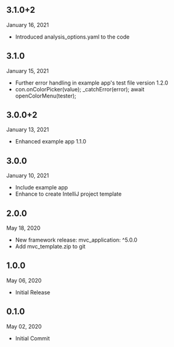 ## 3.1.0+2
 January 16, 2021
- Introduced analysis_options.yaml to the code

## 3.1.0
 January 15, 2021
- Further error handling in example app's test file version 1.2.0
- con.onColorPicker(value); _catchError(error);  await openColorMenu(tester); 

## 3.0.0+2
 January 13, 2021
- Enhanced example app 1.1.0

## 3.0.0
 January 10, 2021
- Include example app
- Enhance to create IntelliJ project template 

## 2.0.0
 May 18, 2020
- New framework release: mvc_application: ^5.0.0
- Add mvc_template.zip to git

## 1.0.0
 May 06, 2020
- Initial Release

## 0.1.0
 May 02, 2020
- Initial Commit
